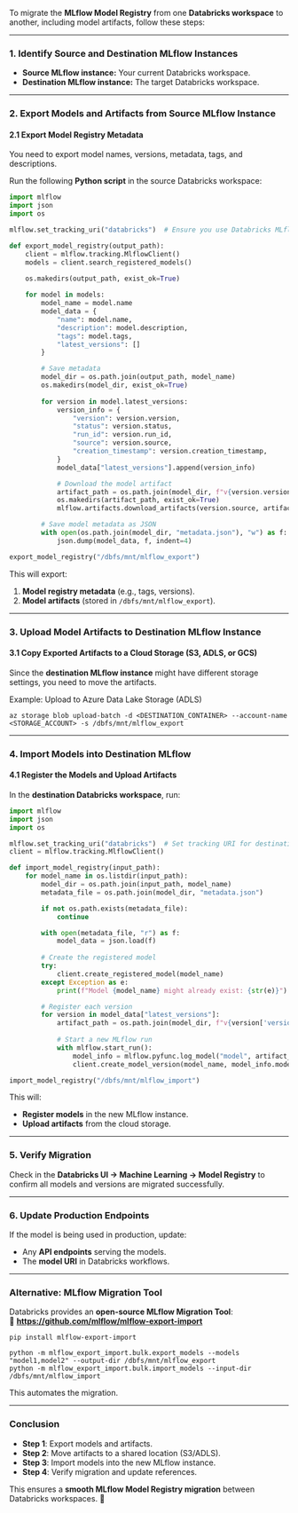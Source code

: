 To migrate the **MLflow Model Registry** from one **Databricks workspace** to another, including model artifacts, follow these steps:

---

### **1. Identify Source and Destination MLflow Instances**
- **Source MLflow instance:** Your current Databricks workspace.
- **Destination MLflow instance:** The target Databricks workspace.

---

### **2. Export Models and Artifacts from Source MLflow Instance**
#### **2.1 Export Model Registry Metadata**
You need to export model names, versions, metadata, tags, and descriptions.

Run the following **Python script** in the source Databricks workspace:

```python
import mlflow
import json
import os

mlflow.set_tracking_uri("databricks")  # Ensure you use Databricks MLflow

def export_model_registry(output_path):
    client = mlflow.tracking.MlflowClient()
    models = client.search_registered_models()

    os.makedirs(output_path, exist_ok=True)
    
    for model in models:
        model_name = model.name
        model_data = {
            "name": model.name,
            "description": model.description,
            "tags": model.tags,
            "latest_versions": []
        }

        # Save metadata
        model_dir = os.path.join(output_path, model_name)
        os.makedirs(model_dir, exist_ok=True)
        
        for version in model.latest_versions:
            version_info = {
                "version": version.version,
                "status": version.status,
                "run_id": version.run_id,
                "source": version.source,
                "creation_timestamp": version.creation_timestamp,
            }
            model_data["latest_versions"].append(version_info)

            # Download the model artifact
            artifact_path = os.path.join(model_dir, f"v{version.version}")
            os.makedirs(artifact_path, exist_ok=True)
            mlflow.artifacts.download_artifacts(version.source, artifact_path)

        # Save model metadata as JSON
        with open(os.path.join(model_dir, "metadata.json"), "w") as f:
            json.dump(model_data, f, indent=4)

export_model_registry("/dbfs/mnt/mlflow_export")
```

This will export:
1. **Model registry metadata** (e.g., tags, versions).
2. **Model artifacts** (stored in `/dbfs/mnt/mlflow_export`).

---

### **3. Upload Model Artifacts to Destination MLflow Instance**
#### **3.1 Copy Exported Artifacts to a Cloud Storage (S3, ADLS, or GCS)**
Since the **destination MLflow instance** might have different storage settings, you need to move the artifacts.

Example: Upload to Azure Data Lake Storage (ADLS)
```shell
az storage blob upload-batch -d <DESTINATION_CONTAINER> --account-name <STORAGE_ACCOUNT> -s /dbfs/mnt/mlflow_export
```

---

### **4. Import Models into Destination MLflow**
#### **4.1 Register the Models and Upload Artifacts**
In the **destination Databricks workspace**, run:

```python
import mlflow
import json
import os

mlflow.set_tracking_uri("databricks")  # Set tracking URI for destination workspace
client = mlflow.tracking.MlflowClient()

def import_model_registry(input_path):
    for model_name in os.listdir(input_path):
        model_dir = os.path.join(input_path, model_name)
        metadata_file = os.path.join(model_dir, "metadata.json")

        if not os.path.exists(metadata_file):
            continue

        with open(metadata_file, "r") as f:
            model_data = json.load(f)
        
        # Create the registered model
        try:
            client.create_registered_model(model_name)
        except Exception as e:
            print(f"Model {model_name} might already exist: {str(e)}")

        # Register each version
        for version in model_data["latest_versions"]:
            artifact_path = os.path.join(model_dir, f"v{version['version']}")
            
            # Start a new MLflow run
            with mlflow.start_run():
                model_info = mlflow.pyfunc.log_model("model", artifact_path=artifact_path)
                client.create_model_version(model_name, model_info.model_uri, version["run_id"])

import_model_registry("/dbfs/mnt/mlflow_import")
```

This will:
- **Register models** in the new MLflow instance.
- **Upload artifacts** from the cloud storage.

---

### **5. Verify Migration**
Check in the **Databricks UI → Machine Learning → Model Registry** to confirm all models and versions are migrated successfully.

---

### **6. Update Production Endpoints**
If the model is being used in production, update:
- Any **API endpoints** serving the models.
- The **model URI** in Databricks workflows.

---

### **Alternative: MLflow Migration Tool**
Databricks provides an **open-source MLflow Migration Tool**:  
🔗 **https://github.com/mlflow/mlflow-export-import**

```shell
pip install mlflow-export-import

python -m mlflow_export_import.bulk.export_models --models "model1,model2" --output-dir /dbfs/mnt/mlflow_export
python -m mlflow_export_import.bulk.import_models --input-dir /dbfs/mnt/mlflow_import
```
This automates the migration.

---

### **Conclusion**
- **Step 1**: Export models and artifacts.
- **Step 2**: Move artifacts to a shared location (S3/ADLS).
- **Step 3**: Import models into the new MLflow instance.
- **Step 4**: Verify migration and update references.

This ensures a **smooth MLflow Model Registry migration** between Databricks workspaces. 🚀
